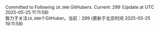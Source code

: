 Committed to Following `10,000` GitHubers. Current: <!-- FOLLOWING_COUNT -->299<!-- FOLLOWING_COUNT --> (Update at UTC <!-- LAST_UPDATED -->2025-05-25 11:11:58<!-- LAST_UPDATED -->)<br>
致力于关注`10,000`个GitHuber。当前：<!-- FOLLOWING_COUNT -->299<!-- FOLLOWING_COUNT --> (更新于北京时间 <!-- LAST_UPDATED_CST -->2025-05-25 19:11:58<!-- LAST_UPDATED_CST -->)
